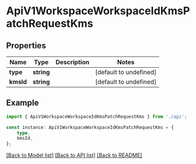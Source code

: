 # ApiV1WorkspaceWorkspaceIdKmsPatchRequestKms


## Properties

Name | Type | Description | Notes
------------ | ------------- | ------------- | -------------
**type** | **string** |  | [default to undefined]
**kmsId** | **string** |  | [default to undefined]

## Example

```typescript
import { ApiV1WorkspaceWorkspaceIdKmsPatchRequestKms } from './api';

const instance: ApiV1WorkspaceWorkspaceIdKmsPatchRequestKms = {
    type,
    kmsId,
};
```

[[Back to Model list]](../README.md#documentation-for-models) [[Back to API list]](../README.md#documentation-for-api-endpoints) [[Back to README]](../README.md)
